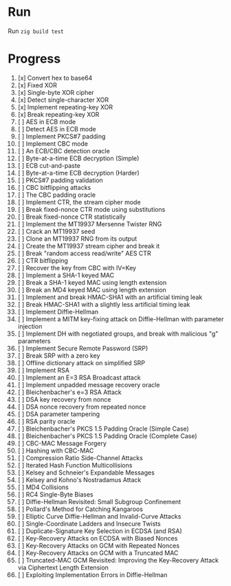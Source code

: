 # Run
Run ```zig build test```
# Progress

1) [x] Convert hex to base64 
1) [x] Fixed XOR 
1) [x] Single-byte XOR cipher 
1) [x] Detect single-character XOR 
1) [x] Implement repeating-key XOR 
1) [x] Break repeating-key XOR 
1) [ ] AES in ECB mode 
1) [ ] Detect AES in ECB mode 
1) [ ] Implement PKCS#7 padding 
1) [ ] Implement CBC mode 
1) [ ] An ECB/CBC detection oracle 
1) [ ] Byte-at-a-time ECB decryption (Simple) 
1) [ ] ECB cut-and-paste 
1) [ ] Byte-at-a-time ECB decryption (Harder) 
1) [ ] PKCS#7 padding validation 
1) [ ] CBC bitflipping attacks 
1) [ ] The CBC padding oracle 
1) [ ] Implement CTR, the stream cipher mode 
1) [ ] Break fixed-nonce CTR mode using substitutions 
1) [ ] Break fixed-nonce CTR statistically 
1) [ ] Implement the MT19937 Mersenne Twister RNG 
1) [ ] Crack an MT19937 seed 
1) [ ] Clone an MT19937 RNG from its output 
1) [ ] Create the MT19937 stream cipher and break it 
1) [ ] Break "random access read/write" AES CTR 
1) [ ] CTR bitflipping 
1) [ ] Recover the key from CBC with IV=Key 
1) [ ] Implement a SHA-1 keyed MAC 
1) [ ] Break a SHA-1 keyed MAC using length extension 
1) [ ] Break an MD4 keyed MAC using length extension 
1) [ ] Implement and break HMAC-SHA1 with an artificial timing leak 
1) [ ] Break HMAC-SHA1 with a slightly less artificial timing leak 
1) [ ] Implement Diffie-Hellman 
1) [ ] Implement a MITM key-fixing attack on Diffie-Hellman with parameter injection 
1) [ ] Implement DH with negotiated groups, and break with malicious "g" parameters 
1) [ ] Implement Secure Remote Password (SRP) 
1) [ ] Break SRP with a zero key 
1) [ ] Offline dictionary attack on simplified SRP 
1) [ ] Implement RSA 
1) [ ] Implement an E=3 RSA Broadcast attack 
1) [ ] Implement unpadded message recovery oracle 
1) [ ] Bleichenbacher's e=3 RSA Attack 
1) [ ] DSA key recovery from nonce 
1) [ ] DSA nonce recovery from repeated nonce 
1) [ ] DSA parameter tampering 
1) [ ] RSA parity oracle 
1) [ ] Bleichenbacher's PKCS 1.5 Padding Oracle (Simple Case) 
1) [ ] Bleichenbacher's PKCS 1.5 Padding Oracle (Complete Case) 
1) [ ] CBC-MAC Message Forgery 
1) [ ] Hashing with CBC-MAC 
1) [ ] Compression Ratio Side-Channel Attacks 
1) [ ] Iterated Hash Function Multicollisions 
1) [ ] Kelsey and Schneier's Expandable Messages 
1) [ ] Kelsey and Kohno's Nostradamus Attack 
1) [ ] MD4 Collisions 
1) [ ] RC4 Single-Byte Biases 
1) [ ] Diffie-Hellman Revisited: Small Subgroup Confinement 
1) [ ] Pollard's Method for Catching Kangaroos 
1) [ ] Elliptic Curve Diffie-Hellman and Invalid-Curve Attacks 
1) [ ] Single-Coordinate Ladders and Insecure Twists 
1) [ ] Duplicate-Signature Key Selection in ECDSA (and RSA) 
1) [ ] Key-Recovery Attacks on ECDSA with Biased Nonces 
1) [ ] Key-Recovery Attacks on GCM with Repeated Nonces 
1) [ ] Key-Recovery Attacks on GCM with a Truncated MAC 
1) [ ] Truncated-MAC GCM Revisited: Improving the Key-Recovery Attack via Ciphertext Length Extension 
1) [ ] Exploiting Implementation Errors in Diffie-Hellman 